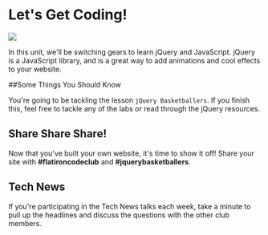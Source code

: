 # Let's Get Coding!

<img src="https://s3.amazonaws.com/after-school-assets/typing-fast.gif ">

In this unit, we'll be switching gears to learn jQuery and JavaScript. jQuery is a JavaScript library, and is a great way to add animations and cool effects to your website.

##Some Things You Should Know

You're going to be tackling the lesson `jQuery Basketballers`. If you finish this, feel free to tackle any of the labs or read through the jQuery resources.

## Share Share Share!

Now that you've built your own website, it's time to show it off! Share your site with **\#flatironcodeclub** and **\#jquerybasketballers**.


## Tech News

If you're participating in the Tech News talks each week, take a minute to pull up the headlines and discuss the questions with the other club members.